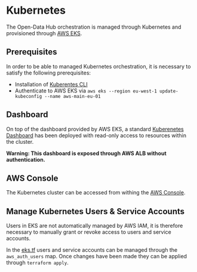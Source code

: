 # Kubernetes

The Open-Data Hub orchestration is managed through Kubernetes and provisioned through [AWS EKS](https://eu-west-1.console.aws.amazon.com/eks/home?region=eu-west-1#/clusters/aws-main-eu-01).

## Prerequisites

In order to be able to managed Kubernetes orchestration, it is necessary to satisfy the following prerequisites:

- Installation of [Kuberentes CLI](https://kubernetes.io/docs/tasks/tools/)
- Authenticate to AWS EKS via `aws eks --region eu-west-1 update-kubeconfig --name aws-main-eu-01`


## Dashboard

On top of the dashboard provided by AWS EKS, a standard [Kuberenetes Dashboard](http://k8s-default-kubernet-62841e8dd0-731115856.eu-west-1.elb.amazonaws.com/) has been deployed with read-only access to resources within the cluster.

**Warning: This dashboard is exposed through AWS ALB without authentication.**

## AWS Console

The Kubernetes cluster can be accessed from withing the [AWS Console](https://eu-west-1.console.aws.amazon.com/eks/home?region=eu-west-1#/clusters/aws-main-eu-01).

## Manage Kubernetes Users & Service Accounts

Users in EKS are not automatically managed by AWS IAM, it is therefore necessary to manually grant or revoke access to users and service accounts.

In the [eks.tf](infrastructure/terraform/eks.tf) users and service accounts can be managed through the `aws_auth_users` map. Once changes have been made they can be applied through `terraform apply`.
